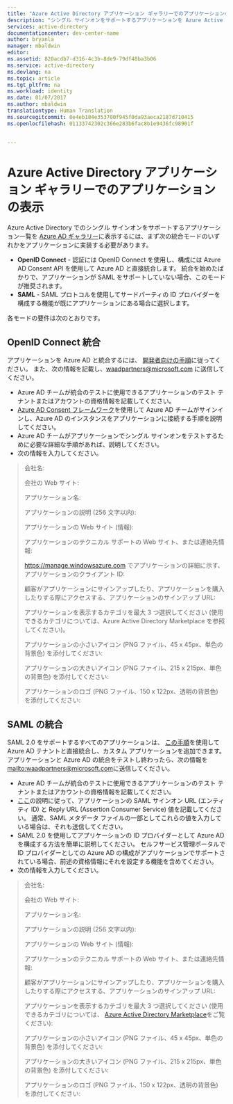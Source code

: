 ```yaml
---
title: "Azure Active Directory アプリケーション ギャラリーでのアプリケーションの表示"
description: "シングル サインオンをサポートするアプリケーションを Azure Active Directory ギャラリーに表示する方法 | Microsoft Azure"
services: active-directory
documentationcenter: dev-center-name
author: bryanla
manager: mbaldwin
editor: 
ms.assetid: 820acdb7-d316-4c3b-8de9-79df48ba3b06
ms.service: active-directory
ms.devlang: na
ms.topic: article
ms.tgt_pltfrm: na
ms.workload: identity
ms.date: 01/07/2017
ms.author: mbaldwin
translationtype: Human Translation
ms.sourcegitcommit: 0e4eb184e353700f945f0da93aeca2187d710415
ms.openlocfilehash: 01133742302c366e283b6fac8b1e9436fc98901f


---
```

# <a name="listing-your-application-in-the-azure-active-directory-application-gallery"></a>Azure Active Directory アプリケーション ギャラリーでのアプリケーションの表示
Azure Active Directory でのシングル サインオンをサポートするアプリケーション一覧を [Azure AD ギャラリー](https://azure.microsoft.com/marketplace/active-directory/all/)に表示するには、まず次の統合モードのいずれかをアプリケーションに実装する必要があります。

* **OpenID Connect** - 認証には OpenID Connect を使用し、構成には Azure AD Consent API を使用して Azure AD と直接統合します。 統合を始めたばかりで、アプリケーションが SAML をサポートしていない場合、このモードが推奨されます。
* **SAML** - SAML プロトコルを使用してサードパーティの ID プロバイダーを構成する機能が既にアプリケーションにある場合に選択します。

各モードの要件は次のとおりです。

## <a name="openid-connect-integration"></a>OpenID Connect 統合
アプリケーションを Azure AD と統合するには、 [開発者向けの手順](active-directory-authentication-scenarios.md)に従ってください。 また、次の情報を記載し、waadpartners@microsoft.com に送信してください。

* Azure AD チームが統合のテストに使用できるアプリケーションのテスト テナントまたはアカウントの資格情報を記載してください。  
* [Azure AD Consent フレームワーク](active-directory-integrating-applications.md#overview-of-the-consent-framework)を使用して Azure AD チームがサインインし、Azure AD のインスタンスをアプリケーションに接続する手順を説明してください。 
* Azure AD チームがアプリケーションでシングル サインオンをテストするために必要な詳細な手順があれば、説明してください。 
* 次の情報を入力してください。

> 会社名:
> 
> 会社の Web サイト:
> 
> アプリケーション名:
> 
> アプリケーションの説明 (256 文字以内):
> 
> アプリケーションの Web サイト (情報):
> 
> アプリケーションのテクニカル サポートの Web サイト、または連絡先情報:
> 
> https://manage.windowsazure.com でアプリケーションの詳細に示す、アプリケーションのクライアント ID:
> 
> 顧客がアプリケーションにサインアップしたり、アプリケーションを購入したりする際にアクセスする、アプリケーションのサインアップ URL:
> 
> アプリケーションを表示するカテゴリを最大 3 つ選択してください (使用できるカテゴリについては、Azure Active Directory Marketplace を参照してください)。
> 
> アプリケーションの小さいアイコン (PNG ファイル、45 x 45px、単色の背景色) を添付してください:
> 
> アプリケーションの大きいアイコン (PNG ファイル、215 x 215px、単色の背景色) を添付してください:
> 
> アプリケーションのロゴ (PNG ファイル、150 x 122px、透明の背景色) を添付してください:
> 
> 

## <a name="saml-integration"></a>SAML の統合
SAML 2.0 をサポートするすべてのアプリケーションは、 [この手順](../active-directory-saas-custom-apps.md)を使用して Azure AD テナントと直接統合し、カスタム アプリケーションを追加できます。 アプリケーションと Azure AD の統合をテストし終わったら、次の情報を <mailto:waadpartners@microsoft.com>に送信してください。

* Azure AD チームが統合のテストに使用できるアプリケーションのテスト テナントまたはアカウントの資格情報を記載してください。  
* [ここ](../active-directory-saas-custom-apps.md)の説明に従って、アプリケーションの SAML サインオン URL (エンティティ ID) と Reply URL (Assertion Consumer Service) 値を記載してください。 通常、SAML メタデータ ファイルの一部としてこれらの値を入力している場合は、それも送信してください。
* SAML 2.0 を使用してアプリケーションの ID プロバイダーとして Azure AD を構成する方法を簡単に説明してください。 セルフサービス管理ポータルで ID プロバイダーとしての Azure AD の構成がアプリケーションでサポートされている場合、前述の資格情報にそれを設定する機能を含めてください。
* 次の情報を入力してください。

> 会社名:
> 
> 会社の Web サイト:
> 
> アプリケーション名:
> 
> アプリケーションの説明 (256 文字以内):
> 
> アプリケーションの Web サイト (情報):
> 
> アプリケーションのテクニカル サポートの Web サイト、または連絡先情報:
> 
> 顧客がアプリケーションにサインアップしたり、アプリケーションを購入したりする際にアクセスする、アプリケーションのサインアップ URL:
> 
> アプリケーションを表示するカテゴリを最大 3 つ選択してください (使用できるカテゴリについては、 [Azure Active Directory Marketplace](https://azure.microsoft.com/marketplace/active-directory/)をご覧ください):
> 
> アプリケーションの小さいアイコン (PNG ファイル、45 x 45px、単色の背景色) を添付してください:
> 
> アプリケーションの大きいアイコン (PNG ファイル、215 x 215px、単色の背景色) を添付してください:
> 
> アプリケーションのロゴ (PNG ファイル、150 x 122px、透明の背景色) を添付してください:
> 
> 




<!--HONumber=Jan17_HO3-->



